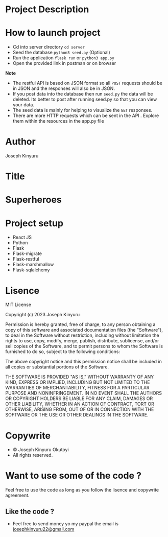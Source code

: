 # Project Description


# How to launch project
- Cd into server directory `cd server`
- Seed the database `python3 seed.py`   (Optional)
- Run the application `flask run` or `python3 app.py`
- Open the provided link in postman or on browser

**Note** 
-  The restful API is based on JSON format so all `POST` requests should be in JSON and the responses will also be in JSON.
-  If you post data into the database then run `seed.py` the data will be deleted. Its better to post after running seed.py so that you can view your data.
- The seed data is mainly for helping to visualize the `GET` responses.
- There are more HTTP requests which can be sent in the API . Explore them within the resources in the app.py file


# Author
Joseph Kinyuru

# Title
# Superheroes

# Project setup
- React JS
- Python
- Flask
- Flask-migrate
- Flask-restful
- Flask-marshmallow
- Flask-sqlalchemy

# Lisence
MIT License

Copyright (c) 2023 Joseph Kinyuru

Permission is hereby granted, free of charge, to any person obtaining a copy of this software and associated documentation files (the "Software"), to deal in the Software without restriction, including without limitation the rights to use, copy, modify, merge, publish, distribute, sublicense, and/or sell copies of the Software, and to permit persons to whom the Software is furnished to do so, subject to the following conditions:

The above copyright notice and this permission notice shall be included in all copies or substantial portions of the Software.

THE SOFTWARE IS PROVIDED "AS IS," WITHOUT WARRANTY OF ANY KIND, EXPRESS OR IMPLIED, INCLUDING BUT NOT LIMITED TO THE WARRANTIES OF MERCHANTABILITY, FITNESS FOR A PARTICULAR PURPOSE AND NONINFRINGEMENT. IN NO EVENT SHALL THE AUTHORS OR COPYRIGHT HOLDERS BE LIABLE FOR ANY CLAIM, DAMAGES OR OTHER LIABILITY, WHETHER IN AN ACTION OF CONTRACT, TORT OR OTHERWISE, ARISING FROM, OUT OF OR IN CONNECTION WITH THE SOFTWARE OR THE USE OR OTHER DEALINGS IN THE SOFTWARE.

# Copywrite
* © Joseph Kinyuru Okutoyi
* All rights reserved.

# Want to use some of the code ?
Feel free to use the code as long as you follow the lisence and copywrite agreement.

## Like the code ?
* Feel free to send money yo my paypal the email is josephkinyuru22@gmail.com 

